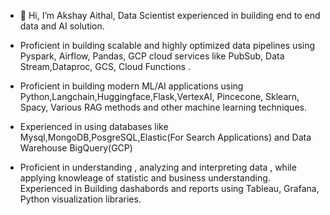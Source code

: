 - 👋 Hi, I’m Akshay Aithal, Data Scientist experienced in building end to end data and AI solution.

- Proficient in building scalable and highly optimized data pipelines using Pyspark, Airflow, Pandas, GCP cloud services like PubSub, Data Stream,Dataproc, GCS, Cloud Functions .
- Proficient in building modern ML/AI applications using Python,Langchain,Huggingface,Flask,VertexAI, Pincecone, Sklearn, Spacy, Various RAG methods and other machine learning techniques.
-  Experienced in using databases like Mysql,MongoDB,PosgreSQL,Elastic(For Search Applications) and Data Warehouse BigQuery(GCP)
- Proficient in understanding , analyzing and interpreting data , while applying knowleage of statistic and business understanding. Experienced in Building dashabords and reports using 
  Tableau, Grafana, Python visualization libraries.

